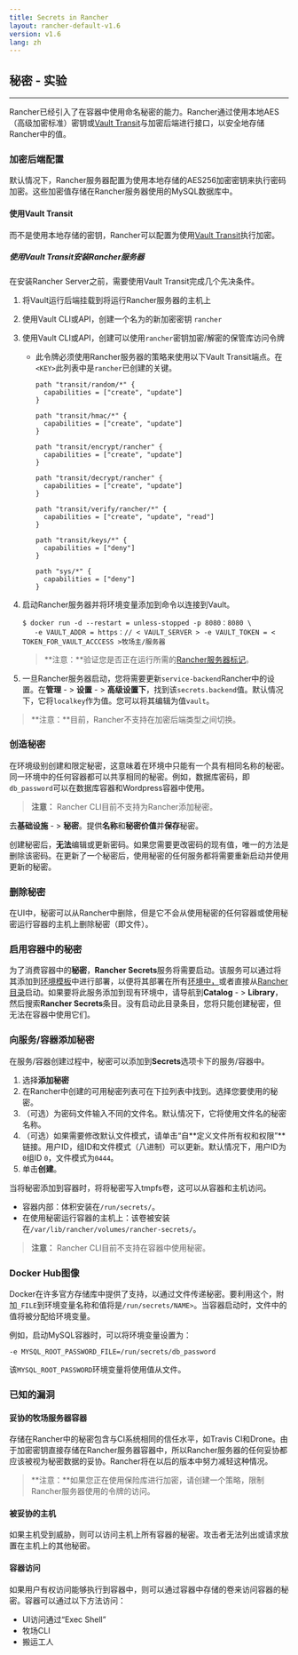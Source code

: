 ```yaml
---
title: Secrets in Rancher
layout: rancher-default-v1.6
version: v1.6
lang: zh
---
```


## 秘密 - 实验

------

Rancher已经引入了在容器中使用命名秘密的能力。Rancher通过使用本地AES（高级加密标准）密钥或[Vault Transit](https://www.vaultproject.io/docs/secrets/transit/)与加密后端进行接口，以安全地存储Rancher中的值。

### 加密后端配置

默认情况下，Rancher服务器配置为使用本地存储的AES256加密密钥来执行密码加密。这些加密值存储在Rancher服务器使用的MySQL数据库中。

#### 使用Vault Transit

而不是使用本地存储的密钥，Rancher可以配置为使用[Vault Transit](https://www.vaultproject.io/docs/secrets/transit/)执行加密。

##### 使用Vault Transit安装Rancher服务器

在安装Rancher Server之前，需要使用Vault Transit完成几个先决条件。

1. 将Vault运行后端挂载到将运行Rancher服务器的主机上

2. 使用Vault CLI或API，创建一个名为的新加密密钥 `rancher`

3. 使用Vault CLI或API，创建可以使用`rancher`密钥加密/解密的保管库访问令牌

   - 此令牌必须使用Rancher服务器的策略来使用以下Vault Transit端点。在`<KEY>`此列表中是`rancher`已创建的关键。

     ```
     path "transit/random/*" {
       capabilities = ["create", "update"]
     }

     path "transit/hmac/*" {
       capabilities = ["create", "update"]
     }

     path "transit/encrypt/rancher" {
       capabilities = ["create", "update"]
     }

     path "transit/decrypt/rancher" {
       capabilities = ["create", "update"]
     }

     path "transit/verify/rancher/*" {
       capabilities = ["create", "update", "read"]
     }

     path "transit/keys/*" {
       capabilities = ["deny"]
     }

     path "sys/*" {
       capabilities = ["deny"]
     }

     ```

4. 启动Rancher服务器并将环境变量添加到命令以连接到Vault。

   ```
   $ docker run -d --restart = unless-stopped -p 8080：8080 \
      -e VAULT_ADDR = https：// < VAULT_SERVER > -e VAULT_TOKEN = < TOKEN_FOR_VAULT_ACCCESS >牧场主/服务器
   ```

   > **注意：**验证您是否正在运行所需的[Rancher服务器标记](https://github.com/rancher/rancher.github.io/blob/master/rancher/v1.6/en/cattle/secrets/%7B%7Bsite.baseurl%7D%7D/rancher/%7B%7Bpage.version%7D%7D/%7B%7Bpage.lang%7D%7D/installing-rancher/installing-server/#rancher-server-tags)。

5. 一旦Rancher服务器启动，您将需要更新`service-backend`Rancher中的设置。在**管理** - > **设置** - > **高级设置下**，找到该`secrets.backend`值。默认情况下，它将`localkey`作为值。您可以将其编辑为值`vault`。

> **注意：**目前，Rancher不支持在加密后端类型之间切换。

### 创造秘密

在环境级别创建和限定秘密，这意味着在环境中只能有一个具有相同名称的秘密。同一环境中的任何容器都可以共享相同的秘密。例如，数据库密码，即`db_password`可以在数据库容器和Wordpress容器中使用。

> **注意：** Rancher CLI目前不支持为Rancher添加秘密。

去**基础设施** - > **秘密**。提供**名称**和**秘密价值**并**保存**秘密。

创建秘密后，**无法**编辑或更新密码。如果您需要更改密码的现有值，唯一的方法是删除该密码。在更新了一个秘密后，使用秘密的任何服务都将需要重新启动并使用更新的秘密。

### 删除秘密

在UI中，秘密可以从Rancher中删除，但是它不会从使用秘密的任何容器或使用秘密运行容器的主机上删除秘密（即文件）。

### 启用容器中的秘密

为了消费容器中的**秘密**，**Rancher Secrets**服务将需要启动。该服务可以通过将其添加到[环境模板](https://github.com/rancher/rancher.github.io/blob/master/rancher/v1.6/en/cattle/secrets/%7B%7Bsite.baseurl%7D%7D/rancher/%7B%7Bpage.version%7D%7D/%7B%7Bpage.lang%7D%7D/environments/#what-is-an-environment-template)中进行部署，以便将其部署在所有[环境中，](https://github.com/rancher/rancher.github.io/blob/master/rancher/v1.6/en/cattle/secrets/%7B%7Bsite.baseurl%7D%7D/rancher/%7B%7Bpage.version%7D%7D/%7B%7Bpage.lang%7D%7D/environments)或者直接从[Rancher目录](https://github.com/rancher/rancher.github.io/blob/master/rancher/v1.6/en/cattle/secrets/%7B%7Bsite.baseurl%7D%7D/rancher/%7B%7Bpage.version%7D%7D/%7B%7Bpage.lang%7D%7D/catalog)启动。如果要将此服务添加到现有环境中，请导航到**Catalog** - > **Library**，然后搜索**Rancher Secrets**条目。没有启动此目录条目，您将只能创建秘密，但无法在容器中使用它们。

### 向服务/容器添加秘密

在服务/容器创建过程中，秘密可以添加到**Secrets**选项卡下的服务/容器中。

1. 选择**添加秘密**
2. 在Rancher中创建的可用秘密列表可在下拉列表中找到。选择您要使用的秘密。
3. （可选）为密码文件输入不同的文件名。默认情况下，它将使用文件名的秘密名称。
4. （可选）如果需要修改默认文件模式，请单击“自**定义文件所有权和权限”**链接。用户ID，组ID和文件模式（八进制）可以更新。默认情况下，用户ID为`0`组ID `0`，文件模式为`0444`。
5. 单击**创建**。

当将秘密添加到容器时，将将秘密写入tmpfs卷，这可以从容器和主机访问。

- 容器内部：体积安装在`/run/secrets/`。
- 在使用秘密运行容器的主机上：该卷被安装在`/var/lib/rancher/volumes/rancher-secrets/`。

> **注意：** Rancher CLI目前不支持在容器中使用秘密。

### Docker Hub图像

Docker在许多官方存储库中提供了支持，以通过文件传递秘密。要利用这个，附加`_FILE`到环境变量名称和值将是`/run/secrets/NAME>`。当容器启动时，文件中的值将被分配给环境变量。

例如，启动MySQL容器时，可以将环境变量设置为：

```
-e MYSQL_ROOT_PASSWORD_FILE=/run/secrets/db_password

```

该`MYSQL_ROOT_PASSWORD`环境变量将使用值从文件。

### 已知的漏洞

#### 妥协的牧场服务器容器

存储在Rancher中的秘密包含与CI系统相同的信任水平，如Travis CI和Drone。由于加密密钥直接存储在Rancher服务器容器中，所以Rancher服务器的任何妥协都应该被视为秘密数据的妥协。Rancher将在以后的版本中努力减轻这种情况。

> **注意：**如果您正在使用保险库进行加密，请创建一个策略，限制Rancher服务器使用的令牌的访问。

#### 被妥协的主机

如果主机受到威胁，则可以访问主机上所有容器的秘密。攻击者无法列出或请求放置在主机上的其他秘密。

#### 容器访问

如果用户有权访问能够执行到容器中，则可以通过容器中存储的卷来访问容器的秘密。容器可以通过以下方法访问：

- UI访问通过“Exec Shell”
- 牧场CLI
- 搬运工人
